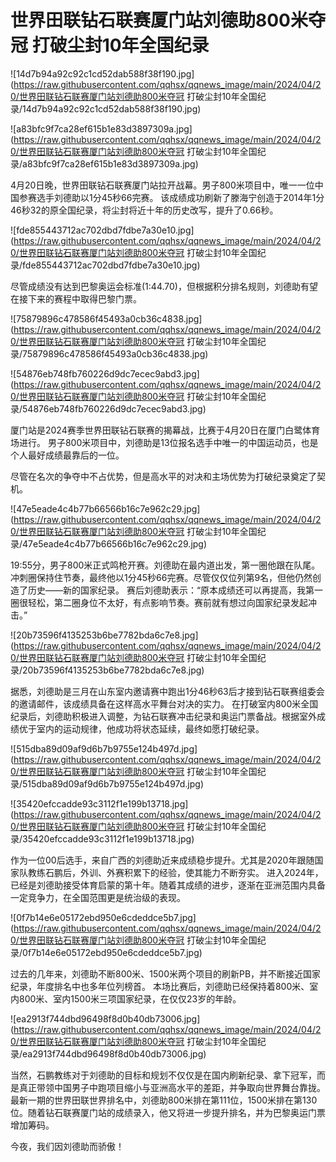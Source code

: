 # 世界田联钻石联赛厦门站刘德助800米夺冠 打破尘封10年全国纪录

![14d7b94a92c92c1cd52dab588f38f190.jpg](https://raw.githubusercontent.com/qqhsx/qqnews_image/main/2024/04/20/世界田联钻石联赛厦门站刘德助800米夺冠 打破尘封10年全国纪录/14d7b94a92c92c1cd52dab588f38f190.jpg)

![a83bfc9f7ca28ef615b1e83d3897309a.jpg](https://raw.githubusercontent.com/qqhsx/qqnews_image/main/2024/04/20/世界田联钻石联赛厦门站刘德助800米夺冠 打破尘封10年全国纪录/a83bfc9f7ca28ef615b1e83d3897309a.jpg)

4月20日晚，世界田联钻石联赛厦门站拉开战幕。男子800米项目中，唯一一位中国参赛选手刘德助以1分45秒66完赛。
该成绩成功刷新了滕海宁创造于2014年1分46秒32的原全国纪录，将尘封将近十年的历史改写，提升了0.66秒。

![fde855443712ac702dbd7fdbe7a30e10.jpg](https://raw.githubusercontent.com/qqhsx/qqnews_image/main/2024/04/20/世界田联钻石联赛厦门站刘德助800米夺冠 打破尘封10年全国纪录/fde855443712ac702dbd7fdbe7a30e10.jpg)

尽管成绩没有达到巴黎奥运会标准(1:44.70)，但根据积分排名规则，刘德助有望在接下来的赛程中取得巴黎门票。

![75879896c478586f45493a0cb36c4838.jpg](https://raw.githubusercontent.com/qqhsx/qqnews_image/main/2024/04/20/世界田联钻石联赛厦门站刘德助800米夺冠 打破尘封10年全国纪录/75879896c478586f45493a0cb36c4838.jpg)

![54876eb748fb760226d9dc7ecec9abd3.jpg](https://raw.githubusercontent.com/qqhsx/qqnews_image/main/2024/04/20/世界田联钻石联赛厦门站刘德助800米夺冠 打破尘封10年全国纪录/54876eb748fb760226d9dc7ecec9abd3.jpg)

厦门站是2024赛季世界田联钻石联赛的揭幕战，比赛于4月20日在厦门白鹭体育场进行。
男子800米项目中，刘德助是13位报名选手中唯一的中国运动员，也是个人最好成绩最靠后的一位。

尽管在名次的争夺中不占优势，但是高水平的对决和主场优势为打破纪录奠定了契机。

![47e5eade4c4b77b66566b16c7e962c29.jpg](https://raw.githubusercontent.com/qqhsx/qqnews_image/main/2024/04/20/世界田联钻石联赛厦门站刘德助800米夺冠 打破尘封10年全国纪录/47e5eade4c4b77b66566b16c7e962c29.jpg)

19:55分，男子800米正式鸣枪开赛。刘德助在最内道出发，第一圈他跟在队尾。冲刺圈保持住节奏，最终他以1分45秒66完赛。尽管仅仅位列第9名，但他仍然创造了历史——新的国家纪录。
赛后刘德助表示：“原本成绩还可以再提高，我第一圈很轻松，第二圈身位不太好，有点影响节奏。赛前就有想过向国家纪录发起冲击。”

![20b73596f4135253b6be7782bda6c7e8.jpg](https://raw.githubusercontent.com/qqhsx/qqnews_image/main/2024/04/20/世界田联钻石联赛厦门站刘德助800米夺冠 打破尘封10年全国纪录/20b73596f4135253b6be7782bda6c7e8.jpg)

据悉，刘德助是三月在山东室内邀请赛中跑出1分46秒63后才接到钻石联赛组委会的邀请邮件，该成绩具备在这样高水平舞台对决的实力。
在打破室内800米全国纪录后，刘德助积极进入调整，为钻石联赛冲击纪录和奥运门票备战。根据室外成绩优于室内的运动规律，他成功将状态延续，最终如愿打破纪录。

![515dba89d09af9d6b7b9755e124b497d.jpg](https://raw.githubusercontent.com/qqhsx/qqnews_image/main/2024/04/20/世界田联钻石联赛厦门站刘德助800米夺冠 打破尘封10年全国纪录/515dba89d09af9d6b7b9755e124b497d.jpg)

![35420efccadde93c3112f1e199b13718.jpg](https://raw.githubusercontent.com/qqhsx/qqnews_image/main/2024/04/20/世界田联钻石联赛厦门站刘德助800米夺冠 打破尘封10年全国纪录/35420efccadde93c3112f1e199b13718.jpg)

作为一位00后选手，来自广西的刘德助近来成绩稳步提升。尤其是2020年跟随国家队教练石鹏后，外训、外赛积累下的经验，使其能力不断夯实。
进入2024年，已经是刘德助接受体育启蒙的第十年。随着其成绩的进步，逐渐在亚洲范围内具备一定竞争力，在全国范围更是统治级的表现。

![0f7b14e6e05172ebd950e6cdeddce5b7.jpg](https://raw.githubusercontent.com/qqhsx/qqnews_image/main/2024/04/20/世界田联钻石联赛厦门站刘德助800米夺冠 打破尘封10年全国纪录/0f7b14e6e05172ebd950e6cdeddce5b7.jpg)

过去的几年来，刘德助不断800米、1500米两个项目的刷新PB，并不断接近国家纪录，年度排名中也多年位列榜首。
本场比赛后，刘德助已经保持着800米、室内800米、室内1500米三项国家纪录，在仅仅23岁的年龄。

![ea2913f744dbd96498f8d0b40db73006.jpg](https://raw.githubusercontent.com/qqhsx/qqnews_image/main/2024/04/20/世界田联钻石联赛厦门站刘德助800米夺冠 打破尘封10年全国纪录/ea2913f744dbd96498f8d0b40db73006.jpg)

当然，石鹏教练对于刘德助的目标和规划不仅仅是在国内刷新纪录、拿下冠军，而是真正带领中国男子中跑项目缩小与亚洲高水平的差距，并争取向世界舞台靠拢。
最新一期的世界田联世界排名中，刘德助800米排在第111位，1500米排在第130位。随着钻石联赛厦门站的成绩录入，他又将进一步提升排名，并为巴黎奥运门票增加筹码。

今夜，我们因刘德助而骄傲！

